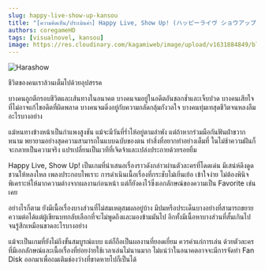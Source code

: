 ```yaml
---
slug: happy-live-show-up-kansou
title: "[ความคิดเห็น/ประเมินค่า] Happy Live, Show Up! (ハッピーライヴ ショウアップ！)"
authors: coregameHD
tags: [visualnovel, kansou]
image: https://res.cloudinary.com/kagamiweb/image/upload/v1631884849/blog/harashow.jpg
---
```


![Harashow](https://res.cloudinary.com/kagamiweb/image/upload/v1631884849/blog/harashow.jpg)

ชีวิตของคนเราล้วนเต็มไปด้วยอุปสรรค

บางคนถูกตีกรอบชีวิตและเส้นทางในอนาคต
บางคนจมอยู่ในอดีตอันชอกช้ำและเจ็บปวด
บางคนเสียใจที่ไม่อาจแก้ไขอดีตที่ผิดพลาด
บางคนจมดิ่งอยู่กับความกลัดกลุ้มกังวลใจ
บางคนทุ่มเทสุดชีวิตจนหลงลืมอะไรบางอย่าง

<!-- truncate -->

แม้หนทางข้างหน้าเป็นกำแพงสูงชัน แม้จะมีวันที่ร่ำไห้อยู่ตามลำพัง แต่ถ้าหากร่วมมือกันฟันฝ่าขวากหนาม พยายามอย่างสุดความสามารถในแบบฉบับของตน ทำสิ่งที่อยากทำอย่างเต็มที่ ในไม่ช้าความฝันก็จะกลายเป็นความจริง แปรเปลี่ยนเป็นเวทีที่เจิดจ้าและเปล่งประกายด้วยรอยยิ้ม

Happy Live, Show Up! เป็นเกมที่นำเสนอเรื่องราวดังกล่าวผ่านตัวละครที่โดดเด่น มีเสน่ห์ดึงดูดชวนให้หลงใหล เพลงประกอบไพเราะ การดำเนินเนื้อเรื่องที่กระชับไม่เยิ่นเย้อ เข้าใจง่าย ไม่ต้องพินิจพิเคราะห์ให้มากความต่างจากผลงานก่อนหน้า แต่ก็ยังคงไว้ซึ่งเอกลักษณ์ของความเป็น Favorite เช่นเคย

อย่างไรก็ตาม ยังมีเนื้อเรื่องบางส่วนที่ไม่สมเหตุสมผลอยู่บ้าง มีปมหรือประเด็นบางอย่างที่สามารถขยายความต่อได้แต่ผู้เขียนบทกลับเลือกที่จะไม่พูดถึงและมองข้ามมันไป อีกทั้งมีเนื้อหาบางส่วนที่สั้นเกินไปจนรู้สึกเหมือนขาดอะไรบางอย่าง

แม้จะเป็นเกมที่ยังไม่ถึงขั้นสมบูรณ์แบบ แต่ก็ถือเป็นผลงานที่ยอดเยี่ยม ควรค่าแก่การเล่น ด้วยตัวละครที่มีเอกลักษณ์และเนื้อเรื่องที่ย่อยง่ายใช้เวลาเล่นไม่นานมาก ไม่แน่ว่าในอนาคตอาจจะมีการจัดทำ Fan Disk ออกมาเพื่อถมเติมช่องว่างที่ขาดหายไปก็เป็นได้